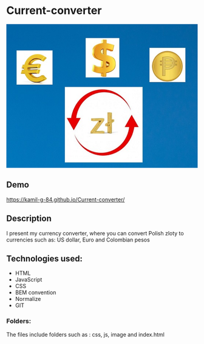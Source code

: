 # Current-converter

![Converter](image/money.jpg) 

## Demo

https://kamil-g-84.github.io/Current-converter/

## Description

I present my currency converter, where you can convert Polish zloty to currencies such as: US dollar, Euro and Colombian pesos

## Technologies used:
- HTML
- JavaScript
- CSS
- BEM convention
- Normalize
- GIT

### Folders:
The files include folders such as : css, js, image and index.html
